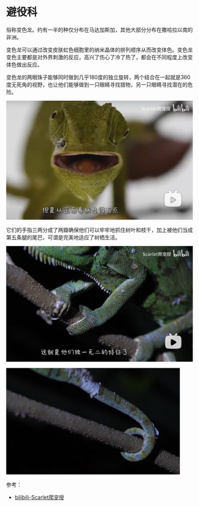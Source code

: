 # 避役科

俗称变色龙。约有一半的种仅分布在马达加斯加，其他大部分分布在撒哈拉以南的非洲。

变色龙可以通过改变皮肤虹色细胞里的纳米晶体的排列顺序从而改变体色。变色龙变色主要都是对外界刺激的反应，高兴了伤心了冷了热了，都会在不同程度上改变体色做出反应。

变色龙的两眼珠子能够同时做到几乎180度的独立旋转，两个结合在一起就是360度无死角的视野，也让他们能够做到一只眼睛寻找猎物，另一只眼睛寻找潜在的危险。

![](01.png)

它们的手指三两分成了两瓣确保他们可以牢牢地抓住树叶和枝干，加上被他们当成第五条腿的尾巴，可谓是完美地适应了树栖生活。

![](02.png)

![](03.png)

参考：

- [bilibili-Scarlet爬宠授](https://www.bilibili.com/video/BV1y54y1a7vA/?spm_id_from=333.788.recommend_more_video.5&vd_source=741bff59809f9e15c309ef97c7d7c960)
